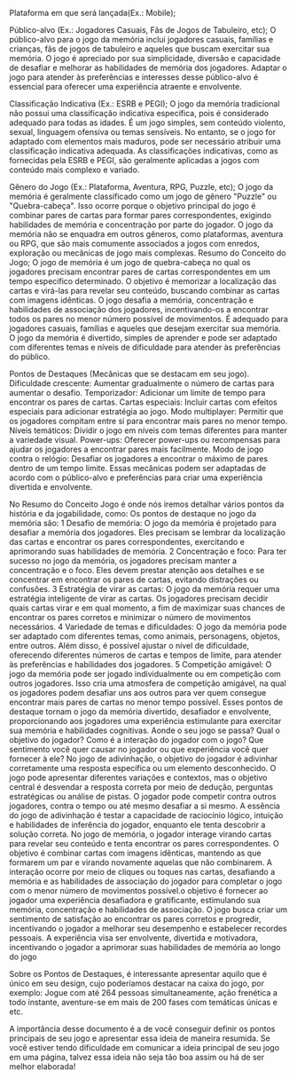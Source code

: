 Plataforma em que será lançada(Ex.: Mobile);


Público-alvo (Ex.: Jogadores Casuais, Fãs de Jogos de Tabuleiro, etc);
O público-alvo para o jogo da memória inclui jogadores casuais, famílias e crianças, fãs de jogos de tabuleiro e aqueles que buscam exercitar sua memória. O jogo é apreciado por sua simplicidade, diversão e capacidade de desafiar e melhorar as habilidades de memória dos jogadores. Adaptar o jogo para atender às preferências e interesses desse público-alvo é essencial para oferecer uma experiência atraente e envolvente.

Classificação Indicativa (Ex.: ESRB e PEGI);
O jogo da memória tradicional não possui uma classificação indicativa específica, pois é considerado adequado para todas as idades. É um jogo simples, sem conteúdo violento, sexual, linguagem ofensiva ou temas sensíveis. No entanto, se o jogo for adaptado com elementos mais maduros, pode ser necessário atribuir uma classificação indicativa adequada. As classificações indicativas, como as fornecidas pela ESRB e PEGI, são geralmente aplicadas a jogos com conteúdo mais complexo e variado.

Gênero do Jogo (Ex.: Plataforma, Aventura, RPG, Puzzle, etc);
O jogo da memória é geralmente classificado como um jogo de gênero "Puzzle" ou "Quebra-cabeça". Isso ocorre porque o objetivo principal do jogo é combinar pares de cartas para formar pares correspondentes, exigindo habilidades de memória e concentração por parte do jogador. O jogo da memória não se enquadra em outros gêneros, como plataformas, aventura ou RPG, que são mais comumente associados a jogos com enredos, exploração ou mecânicas de jogo mais complexas.
Resumo do Conceito do Jogo;
O jogo de memória é um jogo de quebra-cabeça no qual os jogadores precisam encontrar pares de cartas correspondentes em um tempo especifico determinado. O objetivo é memorizar a localização das cartas e virá-las para revelar seu conteúdo, buscando combinar as cartas com imagens idênticas. O jogo desafia a memória, concentração e habilidades de associação dos jogadores, incentivando-os a encontrar todos os pares no menor número possível de movimentos. É adequado para jogadores casuais, famílias e aqueles que desejam exercitar sua memória. O jogo da memória é divertido, simples de aprender e pode ser adaptado com diferentes temas e níveis de dificuldade para atender às preferências do público.

Pontos de Destaques (Mecânicas que se destacam em seu jogo).
Dificuldade crescente: Aumentar gradualmente o número de cartas para aumentar o desafio. Temporizador: Adicionar um limite de tempo para encontrar os pares de cartas. Cartas especiais: Incluir cartas com efeitos especiais para adicionar estratégia ao jogo. Modo multiplayer: Permitir que os jogadores compitam entre si para encontrar mais pares no menor tempo. Níveis temáticos: Dividir o jogo em níveis com temas diferentes para manter a variedade visual. Power-ups: Oferecer power-ups ou recompensas para ajudar os jogadores a encontrar pares mais facilmente. Modo de jogo contra o relógio: Desafiar os jogadores a encontrar o máximo de pares dentro de um tempo limite. Essas mecânicas podem ser adaptadas de acordo com o público-alvo e preferências para criar uma experiência divertida e envolvente.

No Resumo do Conceito Jogo é onde nós iremos detalhar vários pontos da história e da jogabilidade, como:
Os pontos de destaque no jogo da memória são:
1  Desafio de memória: O jogo da memória é projetado para desafiar a memória dos jogadores. Eles precisam se lembrar da localização das cartas e encontrar os pares correspondentes, exercitando e aprimorando suas habilidades de memória.
2  Concentração e foco: Para ter sucesso no jogo da memória, os jogadores precisam manter a concentração e o foco. Eles devem prestar atenção aos detalhes e se concentrar em encontrar os pares de cartas, evitando distrações ou confusões.
3 Estratégia de virar as cartas: O jogo da memória requer uma estratégia inteligente de virar as cartas. Os jogadores precisam decidir quais cartas virar e em qual momento, a fim de maximizar suas chances de encontrar os pares corretos e minimizar o número de movimentos necessários.
4  Variedade de temas e dificuldades: O jogo da memória pode ser adaptado com diferentes temas, como animais, personagens, objetos, entre outros. Além disso, é possível ajustar o nível de dificuldade, oferecendo diferentes números de cartas e tempos de limite, para atender às preferências e habilidades dos jogadores.
5  Competição amigável: O jogo da memória pode ser jogado individualmente ou em competição com outros jogadores. Isso cria uma atmosfera de competição amigável, na qual os jogadores podem desafiar uns aos outros para ver quem consegue encontrar mais pares de cartas no menor tempo possível.
Esses pontos de destaque tornam o jogo da memória divertido, desafiador e envolvente, proporcionando aos jogadores uma experiência estimulante para exercitar sua memória e habilidades cognitivas.
Aonde o seu jogo se passa? Qual o objetivo do jogador? Como é a interação do jogador com o jogo? Que sentimento você quer causar no jogador ou que experiência você quer fornecer à ele?
No jogo de adivinhação, o objetivo do jogador é adivinhar corretamente uma resposta específica ou um elemento desconhecido. O jogo pode apresentar diferentes variações e contextos, mas o objetivo central é desvendar a resposta correta por meio de dedução, perguntas estratégicas ou análise de pistas. O jogador pode competir contra outros jogadores, contra o tempo ou até mesmo desafiar a si mesmo. A essência do jogo de adivinhação é testar a capacidade de raciocínio lógico, intuição e habilidades de inferência do jogador, enquanto ele tenta descobrir a solução correta. No jogo de memória, o jogador interage virando cartas para revelar seu conteúdo e tenta encontrar os pares correspondentes. O objetivo é combinar cartas com imagens idênticas, mantendo as que formarem um par e virando novamente aquelas que não combinarem. A interação ocorre por meio de cliques ou toques nas cartas, desafiando a memória e as habilidades de associação do jogador para completar o jogo com o menor número de movimentos possível.o objetivo é fornecer ao jogador uma experiência desafiadora e gratificante, estimulando sua memória, concentração e habilidades de associação. O jogo busca criar um sentimento de satisfação ao encontrar os pares corretos e progredir, incentivando o jogador a melhorar seu desempenho e estabelecer recordes pessoais. A experiência visa ser envolvente, divertida e motivadora, incentivando o jogador a aprimorar suas habilidades de memória ao longo do jogo

Sobre os Pontos de Destaques, é interessante apresentar aquilo que é único em seu design, cujo poderíamos destacar na caixa do jogo, por exemplo: Jogue com até 264 pessoas simultaneamente, ação frenética a todo instante, aventure-se em mais de 200 fases com temáticas únicas e etc.

A importância desse documento é a de você conseguir definir os pontos principais de seu jogo e apresentar essa ideia de maneira resumida. Se você estiver tendo dificuldade em comunicar a ideia principal de seu jogo em uma página, talvez essa ideia não seja tão boa assim ou há de ser melhor elaborada!
